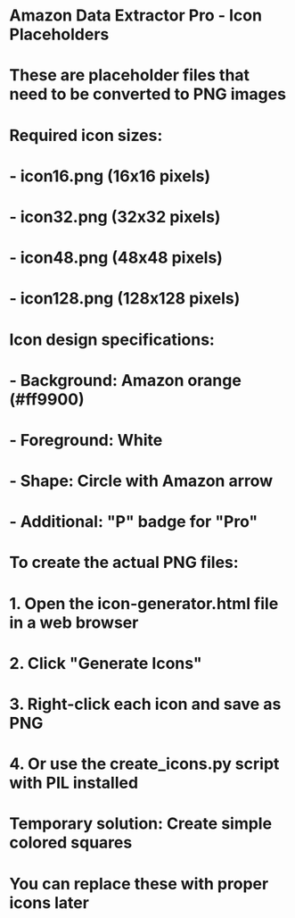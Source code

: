 # Amazon Data Extractor Pro - Icon Placeholders
# These are placeholder files that need to be converted to PNG images

# Required icon sizes:
# - icon16.png (16x16 pixels)
# - icon32.png (32x32 pixels) 
# - icon48.png (48x48 pixels)
# - icon128.png (128x128 pixels)

# Icon design specifications:
# - Background: Amazon orange (#ff9900)
# - Foreground: White
# - Shape: Circle with Amazon arrow
# - Additional: "P" badge for "Pro"

# To create the actual PNG files:
# 1. Open the icon-generator.html file in a web browser
# 2. Click "Generate Icons" 
# 3. Right-click each icon and save as PNG
# 4. Or use the create_icons.py script with PIL installed

# Temporary solution: Create simple colored squares
# You can replace these with proper icons later
